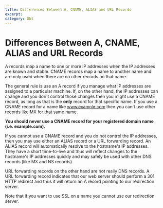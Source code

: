 ```yaml
---
title: Differences Between A, CNAME, ALIAS and URL Records
excerpt: 
category: DNS
---
```


# Differences Between A, CNAME, ALIAS and URL Records

A records map a name to one or more IP addresses when the IP addresses are known and stable. CNAME records map a name to another name and are only used when there are no other records on that name.

The general rule is use an A record if you manage what IP addresses are assigned to a particular machine. If, on the other hand, the IP addresses can change and you don't control those changes then you might use a CNAME record, as long as that is the **only** record for that specific name. If you use a CNAME record for a name like www.example.com then you can't use other records like MX for that same name.

**You should never use a CNAME record for your registered domain name (i.e. example.com).**

If you cannot use a CNAME record and you do not control the IP addresses, then you may use either an ALIAS record or a URL forwarding record. An ALIAS record will automatically resolve to the hostname's IP addresses. They have a short time-to-live and thus will reflect changes to the hostname's IP addresses quickly and may safely be used with other DNS records (like MX and NS records).

URL forwarding records on the other hand are not really DNS records. A URL forwarding record indicates that our web server should perform a 301 HTTP redirect and thus it will return an A record pointing to our redirection server.

Note that if you want to use SSL on a name you cannot use our redirection server.
